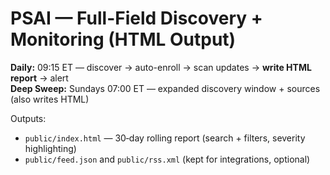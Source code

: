 # PSAI — Full-Field Discovery + Monitoring (HTML Output)

**Daily:** 09:15 ET — discover → auto-enroll → scan updates → **write HTML report** → alert  
**Deep Sweep:** Sundays 07:00 ET — expanded discovery window + sources (also writes HTML)

Outputs:
- `public/index.html` — 30‑day rolling report (search + filters, severity highlighting)
- `public/feed.json` and `public/rss.xml` (kept for integrations, optional)
